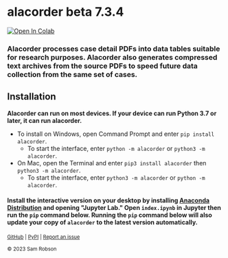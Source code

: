 # alacorder beta 7.3.4


[<img data-canonical-src="https://colab.research.google.com/assets/colab-badge.svg" alt="Open In Colab" src="https://camo.githubusercontent.com/84f0493939e0c4de4e6dbe113251b4bfb5353e57134ffd9fcab6b8714514d4d1/68747470733a2f2f636f6c61622e72657365617263682e676f6f676c652e636f6d2f6173736574732f636f6c61622d62616467652e737667">](https://colab.research.google.com/github/sbrobson959/alacorder/blob/main/index.ipynb)


### Alacorder processes case detail PDFs into data tables suitable for research purposes. Alacorder also generates compressed text archives from the source PDFs to speed future data collection from the same set of cases.

## Installation

**Alacorder can run on most devices. If your device can run Python 3.7 or later, it can run alacorder.**
* To install on Windows, open Command Prompt and enter `pip install alacorder`. 
    * To start the interface, enter `python -m alacorder` or `python3 -m alacorder`.
* On Mac, open the Terminal and enter `pip3 install alacorder` then `python3 -m alacorder`.
    * To start the interface, enter `python3 -m alacorder` or `python -m alacorder`.

#### Install the interactive version on your desktop by installing [Anaconda Distribution](https://www.anaconda.com/) and opening "Jupyter Lab." Open `index.ipynb` in Jupyter then run the `pip` command below. Running the `pip` command below will also update your copy of `alacorder` to the latest version automatically.

<sup> [GitHub](https://github.com/sbrobson959/alacorder)  | [PyPI](https://pypi.org/project/alacorder/)     | [Report an issue](mailto:sbrobson@crimson.ua.edu) </sup>

<sup>© 2023 Sam Robson</sup>

